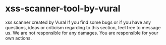 # xss-scanner-tool-by-vural
xss scanner created by Vural If you find some bugs or if you have any questions, ideas or criticism regarding to this section, feel free to message us. We are not responsible for any damages. You are responsible for your own actions.
